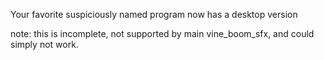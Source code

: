 Your favorite suspiciously named program now has a desktop version

note: this is incomplete, not supported by main vine_boom_sfx, and could simply not work.
